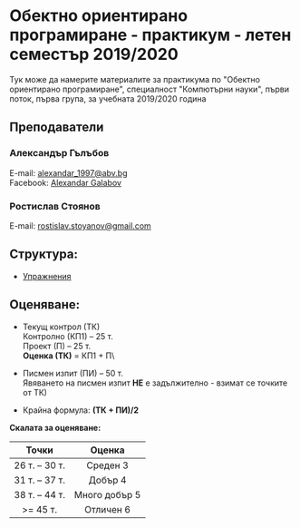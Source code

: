 # Обектно ориентирано програмиране - практикум - летен семестър 2019/2020

Тук може да намерите материалите за практикума по "Обектно ориентирано програмиране", специалност
"Компютърни науки", първи поток, първа група, за учебната 2019/2020 година

## Преподаватели

### Александър Гълъбов

E-mail: alexandar_1997@abv.bg\
Facebook: [Alexandar Galabov](https://www.facebook.com/alexandar.galabov)

### Ростислав Стоянов

E-mail: rostislav.stoyanov@gmail.com

## Структура:
* [Упражнения](./exercises)

## Оценяване:
* Текущ контрол (ТК)\
Контролно (КП1) – 25 т.\
Проект (П) – 25 т.\
**Оценка (ТК)** = КП1 + П\
* Писмен изпит (ПИ) – 50 т.\
Явяването на писмен изпит **НЕ** е задължително - взимат се точките от ТК)

* Крайна формула: **(ТК + ПИ)/2**

**Скалата за оценяване:**

| Точки           | Оценка        |
| :-------------: |:-------------:|
| 26 т. – 30 т.   | Среден 3      |
| 31 т. – 37 т.   | Добър 4       |
| 38 т. – 44 т.   | Много добър 5 |
| >= 45 т.        | Отличен 6     |